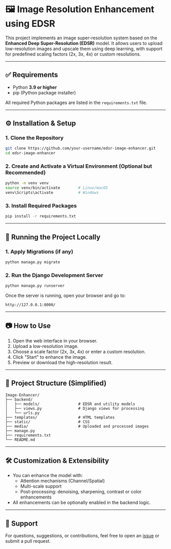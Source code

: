 # 🖼️ Image Resolution Enhancement using EDSR

This project implements an image super-resolution system based on the **Enhanced Deep Super-Resolution (EDSR)** model. It allows users to upload low-resolution images and upscale them using deep learning, with support for predefined scaling factors (2x, 3x, 4x) or custom resolutions.

---

## ✅ Requirements

- Python **3.9 or higher**
- pip (Python package installer)

All required Python packages are listed in the `requirements.txt` file.

---

## ⚙️ Installation & Setup

### 1. Clone the Repository

```bash
git clone https://github.com/your-username/edsr-image-enhancer.git
cd edsr-image-enhancer
```

### 2. Create and Activate a Virtual Environment (Optional but Recommended)

```bash
python -m venv venv
source venv/bin/activate        # Linux/macOS
venv\Scripts\activate           # Windows
```

### 3. Install Required Packages

```bash
pip install -r requirements.txt
```

---

## 🚀 Running the Project Locally

### 1. Apply Migrations (if any)

```bash
python manage.py migrate
```

### 2. Run the Django Development Server

```bash
python manage.py runserver
```

Once the server is running, open your browser and go to:

```
http://127.0.0.1:8000/
```

---

## 📷 How to Use

1. Open the web interface in your browser.
2. Upload a low-resolution image.
3. Choose a scale factor (2x, 3x, 4x) or enter a custom resolution.
4. Click "Start" to enhance the image.
5. Preview or download the high-resolution result.

---

## 📁 Project Structure (Simplified)

```
Image-Enhancer/
├── backend/
│   ├── models/                 # EDSR and utility models
│   ├── views.py                # Django views for processing
│   └── urls.py
├── templates/                  # HTML templates
├── static/                     # CSS
├── media/                      # Uploaded and processed images
├── manage.py
├── requirements.txt
└── README.md
```

---

## 🛠️ Customization & Extensibility

- You can enhance the model with:
  - Attention mechanisms (Channel/Spatial)
  - Multi-scale support
  - Post-processing: denoising, sharpening, contrast or color enhancements
- All enhancements can be optionally enabled in the backend logic.

---


## 🙋 Support

For questions, suggestions, or contributions, feel free to open an [issue](https://github.com/Syam711/Image-Enhancer/issues) or submit a pull request.
